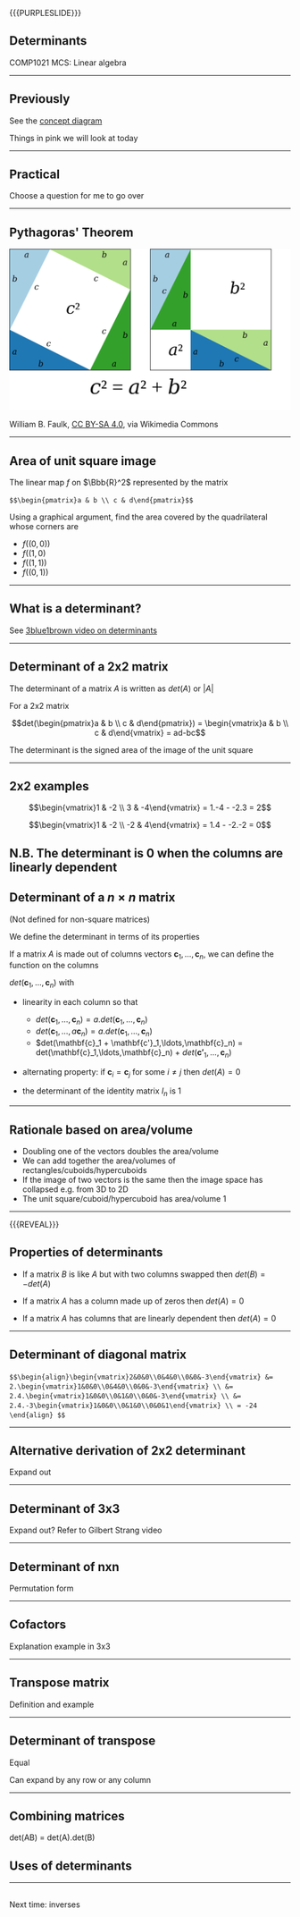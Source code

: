 {{{PURPLESLIDE}}}

## Determinants

COMP1021 MCS: Linear algebra

---

## Previously

See the [concept diagram](https://github.com/stevenaeola/linalg_lectures/blob/7a1d5d947e3cea399d4b79471b43754e99c0f555/concepts.mmd)

Things in pink we will look at today

---

## Practical

Choose a question for me to go over

---

## Pythagoras' Theorem

![Graphical proof of Pythagoras theorem](Pythagoras-proof-anim.svg)

William B. Faulk, [CC BY-SA 4.0](https://creativecommons.org/licenses/by-sa/4.0), via Wikimedia Commons

---

## Area of unit square image

The linear map $f$ on $\Bbb{R}^2$ represented by the matrix

`$$\begin{pmatrix}a & b \\ c & d\end{pmatrix}$$`

Using a graphical argument, find the area covered by the quadrilateral whose corners are

- $f((0,0))$
- $f((1,0)$
- $f((1,1))$
- $f((0,1))$

---

## What is a determinant?

See [3blue1brown video on determinants](https://www.youtube.com/watch?v=Ip3X9LOh2dk&list=PLZHQObOWTQDPD3MizzM2xVFitgF8hE_ab&index=6)

---

## Determinant of a 2x2 matrix

The determinant of a matrix $A$ is written as $det(A)$ or $|A|$

For a 2x2 matrix 

$$det(\begin{pmatrix}a & b \\ c & d\end{pmatrix}) = \begin{vmatrix}a & b \\ c & d\end{vmatrix} = ad-bc$$

The determinant is the signed area of the image of the unit square

---

## 2x2 examples

$$\begin{vmatrix}1 & -2 \\ 3 & -4\end{vmatrix} = 1.-4 - -2.3 = 2$$

$$\begin{vmatrix}1 & -2 \\ -2 & 4\end{vmatrix} = 1.4 - -2.-2 = 0$$

N.B. The determinant is 0 when the columns are linearly dependent
---

## Determinant of a $n \times n$ matrix

(Not defined for non-square matrices)

We define the determinant in terms of its properties

If a matrix $A$ is made out of columns vectors $\mathbf{c}_1,\ldots,\mathbf{c}_n$, we can define the function on the columns

$det(\mathbf{c}_1,\ldots,\mathbf{c}_n)$ with 

- linearity in each column so that 
  - $det(\mathbf{c}_1,\ldots,\mathbf{c}_n) = a.det(\mathbf{c}_1,\ldots,\mathbf{c}_n)$ 
  - $det(\mathbf{c}_1,\ldots,a\mathbf{c}_n) = a.det(\mathbf{c}_1,\ldots,\mathbf{c}_n)$
  - $det(\mathbf{c}_1 + \mathbf{c'}_1,\ldots,\mathbf{c}_n) = det(\mathbf{c}_1,\ldots,\mathbf{c}_n) + $det(\mathbf{c'}_1,\ldots,\mathbf{c}_n)$

- alternating property: if $\mathbf{c}_i = \mathbf{c}_j$ for some $i \neq j$ then $det(A)=0$
- the determinant of the identity matrix $I_n$ is 1

---

## Rationale based on area/volume

- Doubling one of the vectors doubles the area/volume
- We can add together the area/volumes of rectangles/cuboids/hypercuboids
- If the image of two vectors is the same then the image space has collapsed e.g. from 3D to 2D
- The unit square/cuboid/hypercuboid has area/volume 1

---

{{{REVEAL}}}

## Properties of determinants

- If a matrix $B$ is like $A$ but with two columns swapped then $det(B) = - det(A)$

- If a matrix $A$ has a column made up of zeros then $det(A)=0$

- If a matrix $A$ has columns that are linearly dependent then $det(A)=0$


---

## Determinant of diagonal matrix

`$$\begin{align}\begin{vmatrix}2&0&0\\0&4&0\\0&0&-3\end{vmatrix} &= 
2.\begin{vmatrix}1&0&0\\0&4&0\\0&0&-3\end{vmatrix} \\
&= 2.4.\begin{vmatrix}1&0&0\\0&1&0\\0&0&-3\end{vmatrix} \\
&= 2.4.-3\begin{vmatrix}1&0&0\\0&1&0\\0&0&1\end{vmatrix} \\
= -24
\end{align}
$$`

---

## Alternative derivation of 2x2 determinant

Expand out 

---

## Determinant of 3x3

Expand out? Refer to Gilbert Strang video

---

## Determinant of nxn

Permutation form

---

## Cofactors

Explanation
example in 3x3

---

## Transpose matrix

Definition and example

---

## Determinant of transpose

Equal

Can expand by any row or any column

---

## Combining matrices

det(AB) = det(A).det(B)

## Uses of determinants

---

##

Next time: inverses

